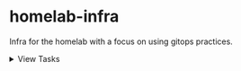 # homelab-infra
Infra for the homelab with a focus on using gitops practices.


<details>
  <summary>View Tasks</summary>

## Tasks list

- [x] Add License.
- [ ] Deploy systems to host k3s.
- [ ] Basic workstation tools.
- [ ] Secrets management.
- [ ] Setup pre-commit and CI linting.

</details>

